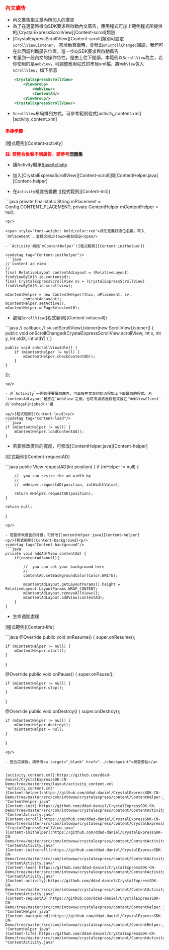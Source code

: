 ﻿<h3 id='content' style='color:red'>內文廣告</h3>

- 內文廣告指文章內所加入的廣告
- 為了在適當時機向SDK要求與啟動內文廣告，應用程式可加上範例程式所提供的[CrystalExpressScrollView][Content-scroll]類別
- [CrystalExpressScrollView][Content-scroll]類別可設定`ScrollViewListener`，
當滑動頁面時，會發出`onScrollChanged`回調，我們可在此回調判斷廣告位置，進一步向SDK要求與啟動廣告
- 考量到一般內文的操作特性，是由上往下閱讀，本範例以`ScrollView`為主，若你使用的是`WebView`，可調整應用程式的布局xml檔，將`WebView`包入`ScrollView`，如下示意
```xml
	<CrystalExpressScrollView>
		<ViewGroup>
			<WebView/>
			<ContentAd/>
		<ViewGroup/>
	<CrystalExpressScrollView/>
```

- `ScrollView`布局排列方式，可參考範例程式[activity_content.xml][activity_content.xml]

<h4 id='content-1' style='color:red'>串接步驟</h4>

<p/>[程式範例][Content-activity]<p/>

<span style='font-weight: bold;color:red'>
註:
</span>
<span style='font-weight: bold;color:red'>
若整合後看不到廣告，請參考<a target="_blank" href="../faq">問題集</a>
</span>
<br/>

- 讓Activity繼承[BaseActivity](./activity_setting)<p/>
<p/>

- 加入[CrystalExpressScrollView][Content-scroll]與[ContentHelper.java][Content-helper]

- 在`Activity`裡宣告變數 ([程式範例][Content-init])

<codetag tag="Content-init"/>
```java
private final static String mPlacement = Config.CONTENT_PLACEMENT;
private ContentHelper mContentHelper = null;

```
<p/>
	
<span style='font-weight: bold;color:red'>請先定義好版位名稱，帶入`mPlacement`，並提交給Intowow後台設定<span/>

- `Activity`初始`mContentHelper`([程式範例][Content-inithelper])

<codetag tag="Content-inithelper"/>
```java
// content ad view
//
final RelativeLayout contentAdLayout = (RelativeLayout) findViewById(R.id.contentad);
final CrystalExpressScrollView sv = (CrystalExpressScrollView) findViewById(R.id.scrollview);

mContentHelper = new ContentHelper(this, mPlacement, sv,
		contentAdLayout);
mContentHelper.setActive();
mContentHelper.onPageSelected(0);
```
<p/>

- 處理`ScrollView`([程式範例][Content-initscroll])
<codetag tag="Content-initscroll"/>
```java
// callback
//
sv.setScrollViewListener(new ScrollViewListener() {
	public void onScrollChanged(CrystalExpressScrollView scrollView,
			int x, int y, int oldX, int oldY) {
	}

	public void onScrollViewIdle() {
		if (mContentHelper != null) {
			mContentHelper.checkContentAD();
		}
	}
});
```
<p/>

- 若`Activity`一開始便要讀取廣告，可直接在文章初始流程加上下面讀取的程式。若`contentAdLayout`是放在`WebView`之後，也可考慮將此段程式放在`WebViewClient`的`onPageFinished()`裡

<p/>[程式範例][Content-load]<p/>
<codetag tag="Content-load"/>
```java
if (mContentHelper != null) {
	mContentHelper.loadContentAd();
}
```
<p/>

- 若要修改廣告的寬度，可修改[ContentHelper.java][Content-helper]

<p/>[程式範例][Content-requestAD]<p/>
<codetag tag="Content-requestAD"/>
```java
public View requestAD(int position) {
	if (mHelper != null) {

		//	you can resize the ad width by
		//
		//	mHelper.requestAD(position, intWidthValue);

		return mHelper.requestAD(position);
	}

	return null;
}
```
<p/>

- 若要修改廣告的背景，可修改[ContentHelper.java][Content-helper]
<p/>[程式範例][Content-background]<p/>
<codetag tag="Content-background"/>
```java
private void addAd(View contentAd) {
	if(contentAd!=null){

		//	you can set your background here
		//
		contentAd.setBackgroundColor(Color.WHITE);

		mContentAdLayout.getLayoutParams().height = RelativeLayout.LayoutParams.WRAP_CONTENT;
		mContentAdLayout.removeAllViews();
		mContentAdLayout.addView(contentAd);
	}
}
```
<p/>

- 生命週期處理

<p/>[程式範例][Content-life]<p/>
<codetag tag="Content-life" id="content_life"/>
```java
@Override
public void onResume() {
	super.onResume();

	if (mContentHelper != null) {
		mContentHelper.start();
	}
}

@Override
public void onPause() {
	super.onPause();

	if (mContentHelper != null) {
		mContentHelper.stop();
	}
}

@Override
public void onDestroy() {
	super.onDestroy();

	if (mContentHelper != null) {
		mContentHelper.destroy();
		mContentHelper = null;
	}

}
```
<p/>

- 整合完成後，請參考<a target="_blank" href="../checkpoint">檢查要點</a>
 

[activity_content.xml]:https://github.com/ddad-daniel/CrystalExpressSDK-CN-Demo/tree/master/res/layout/activity_content.xml "activity_content.xml"
[Content-helper]:https://github.com/ddad-daniel/CrystalExpressSDK-CN-Demo/tree/master/src/com/intowow/crystalexpress/content/ContentHelper.java#L10 "ContentHelper.java" 
[Content-init]:https://github.com/ddad-daniel/CrystalExpressSDK-CN-Demo/tree/master/src/com/intowow/crystalexpress/content/ContentActivity.java#L27 "ContentActivity.java" 
[Content-scroll]:https://github.com/ddad-daniel/CrystalExpressSDK-CN-Demo/tree/master/src/com/intowow/crystalexpress/content/CrystalExpressScrollView.java#L8 "CrystalExpressScrollView.java" 
[Content-inithelper]:https://github.com/ddad-daniel/CrystalExpressSDK-CN-Demo/tree/master/src/com/intowow/crystalexpress/content/ContentActivity.java#L131 "ContentActivity.java" 
[Content-initscroll]:https://github.com/ddad-daniel/CrystalExpressSDK-CN-Demo/tree/master/src/com/intowow/crystalexpress/content/ContentActivity.java#L143 "ContentActivity.java" 
[Content-load]:https://github.com/ddad-daniel/CrystalExpressSDK-CN-Demo/tree/master/src/com/intowow/crystalexpress/content/ContentActivity.java#L159 "ContentActivity.java" 
[Content-activity]:https://github.com/ddad-daniel/CrystalExpressSDK-CN-Demo/tree/master/src/com/intowow/crystalexpress/content/ContentActivity.java#L25 "ContentActivity.java" 
[Content-requestAD]:https://github.com/ddad-daniel/CrystalExpressSDK-CN-Demo/tree/master/src/com/intowow/crystalexpress/content/ContentHelper.java#L66 "ContentHelper.java" 
[Content-background]:https://github.com/ddad-daniel/CrystalExpressSDK-CN-Demo/tree/master/src/com/intowow/crystalexpress/content/ContentHelper.java#L124 "ContentHelper.java" 
[Content-life]:https://github.com/ddad-daniel/CrystalExpressSDK-CN-Demo/tree/master/src/com/intowow/crystalexpress/content/ContentActivity.java#L166 "ContentActivity.java" 
